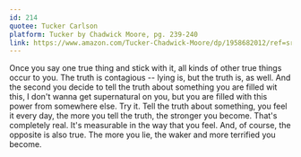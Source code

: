```yaml
---
id: 214
quotee: Tucker Carlson
platform: Tucker by Chadwick Moore, pg. 239-240
link: https://www.amazon.com/Tucker-Chadwick-Moore/dp/1958682012/ref=sr_1_1?crid=2HV8X8WGTJSFA&dib=eyJ2IjoiMSJ9.oZ0V5zroxsYZFJvGwa08nm3S_nLorpGTppFcEKVygqo6UWSGaEJ5V8PJnrQFzYuVBigqN5SBGaTRdahsMnbX_x2QkHdetUQPDuDNBrBD415MKfwoUBZMElmCtZxMVFkPBxVNud07bl-BxBhbu6lxC3sQHsOCU2xYgKH7zujAzzspcFw5oAQM3OscqSPeY6XEu3djZGgc0Hk7MDiW85GvlGPKdlrWhA3hB20i9VAzjCo.LzXhm7HO7yfDfjsMk7tDtlUh0iNaOWu_wWsP-Ggk4wU&dib_tag=se&keywords=tucker&qid=1715826269&sprefix=tucker%2Caps%2C109&sr=8-1
---
```

Once you say one true thing and stick with it, all kinds of other true things occur to you. The truth is contagious -- lying is, but the truth is, as well. And the second you decide to tell the truth about something you are filled wit this, I don't wanna get supernatural on you, but you are filled with this power from somewhere else. Try it. Tell the truth about something, you feel it every day, the more you tell the truth, the stronger you become. That's completely real. It's measurable in the way that you feel. And, of course, the opposite is also true. The more you lie, the waker and more terrified you become.